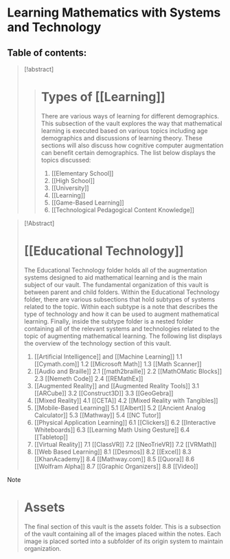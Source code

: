 # Learning Mathematics with Systems and Technology

## Table of contents:

> [!abstract] 
> > # Types of [[Learning]]
> > There are various ways of learning for different demographics. This subsection of the vault explores the way that mathematical learning is executed based on various topics including age demographics and discussions of learning theory. These sections will also discuss how cognitive computer augmentation can benefit certain demographics. The list below displays the topics discussed:
> > 1. [[Elementary School]]
> > 2. [[High School]]
> > 3. [[University]]
> > 4. [[Learning]]
> > 5. [[Game-Based Learning]]
> > 6. [[Technological Pedagogical Content Knowledge]]

> [!Abstract] 
> # [[Educational Technology]]
> The Educational Technology folder holds all of the augmentation systems designed to aid mathematical learning and is the main subject of our vault.  The fundamental organization of this vault is between parent and child folders.  Within the Educational Technology folder, there are various subsections that hold subtypes of systems related to the topic.  Within each subtype is a note that describes the type of technology and how it can be used to augment mathematical learning.  Finally, inside the subtype folder is a nested folder containing all of the relevant systems and technologies related to the topic of augmenting mathematical learning.  The following list displays the overview of the technology section of this vault.
> 1. [[Artificial Intelligence]] and [[Machine Learning]]
> 	1.1 [[Cymath.com]]
> 	1.2 [[Microsoft Math]]
> 	1.3 [[Math Scanner]] 
> 2. [[Audio and Braille]]
> 	2.1 [[math2braille]] 
> 	2.2 [[MathOMatic Blocks]]
> 	2.3 [[Nemeth Code]]
> 	2.4 [[REMathEx]]
> 3.  [[Augmented Reality]] and [[Augmented Reality Tools]]
> 	3.1 [[ARCube]]
> 	3.2 [[Construct3D]]
> 	3.3 [[GeoGebra]]
> 4. [[Mixed Reality]]
> 	4.1 [[CETA]]
> 	4.2 [[Mixed Reality with Tangibles]]
> 5. [[Mobile-Based Learning]]
> 	5.1 [[Albert]]
> 	5.2 [[Ancient Analog Calculator]]
> 	5.3 [[Mathway]]
> 	5.4 [[NC Tutor]]
> 6. [[Physical Application Learning]]
> 	6.1 [[Clickers]] 
> 	6.2 [[Interactive Whiteboards]]
> 	6.3 [[Learning Math Using Gesture]]
> 	6.4 [[Tabletop]]
> 7. [[Virtual Reality]]
> 	7.1 [[ClassVR]]
> 	7.2 [[NeoTrieVR]]
> 	7.2 [[VRMath]]
> 8. [[Web Based Learning]]
> 	8.1 [[Desmos]]
> 	8.2 [[Excel]]
> 	8.3 [[KhanAcademy]]
> 	8.4 [[Mathway.com]]
> 	8.5 [[Quora]]
> 	8.6 [[Wolfram Alpha]]
> 	8.7 [[Graphic Organizers]]
> 	8.8 [[Video]]

> [!note] 
> > # Assets
> > The final section of this vault is the assets folder.  This is a subsection of the vault containing all of the images placed within the notes.  Each image is placed sorted into a subfolder of its origin system to maintain organization.